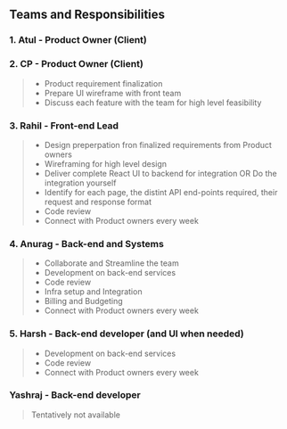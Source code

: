 ## Teams and Responsibilities

### 1. Atul - Product Owner (Client)
### 2. CP - Product Owner (Client)
> - Product requirement finalization
> - Prepare UI wireframe with front team
> - Discuss each feature with the team for high level feasibility

### 3. Rahil - Front-end Lead
> - Design preperpation fron finalized requirements from Product owners
> - Wireframing for high level design
> - Deliver complete React UI to backend for integration OR Do the integration yourself
> - Identify for each page, the distint API end-points required, their request and response format
> - Code review
> - Connect with Product owners every week

### 4. Anurag - Back-end and Systems
> - Collaborate and Streamline the team
> - Development on back-end services
> - Code review
> - Infra setup and Integration
> - Billing and Budgeting
> - Connect with Product owners every week

### 5. Harsh - Back-end developer (and UI when needed)
> - Development on back-end services
> - Code review
> - Connect with Product owners every week

### Yashraj - Back-end developer
> Tentatively not available

